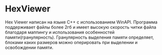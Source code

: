 # HexViewer
Hex Viewer написан на языке С++ с использованием WinAPI. Программа поддерживает файлы более 2гб и имеет высокую скорость читки файла благодаря маппингу и использования особенностей памяти(гранулярность). Гранулярность выделения памяти определяет, блоками каких размеров можно оперировать при выделении и освобождении памяти.
